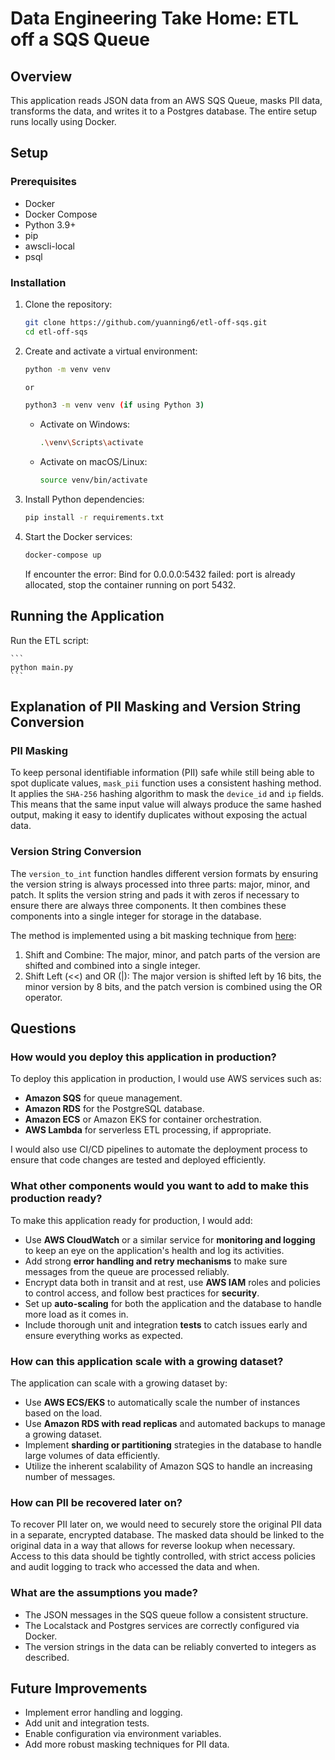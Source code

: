 # Data Engineering Take Home: ETL off a SQS Queue

## Overview

This application reads JSON data from an AWS SQS Queue, masks PII data, transforms the data, and writes it to a Postgres database. The entire setup runs locally using Docker.

## Setup

### Prerequisites

- Docker
- Docker Compose
- Python 3.9+
- pip
- awscli-local
- psql

### Installation

1. Clone the repository:

    ```sh
    git clone https://github.com/yuanning6/etl-off-sqs.git
    cd etl-off-sqs
    ```

2. Create and activate a virtual environment:

    ```sh
    python -m venv venv

    or

    python3 -m venv venv (if using Python 3)
    ```

    - Activate on Windows:
        ```sh
        .\venv\Scripts\activate
        ```
    - Activate on macOS/Linux:
        ```sh
        source venv/bin/activate
        ```

3. Install Python dependencies:

    ```sh
    pip install -r requirements.txt
    ```

4. Start the Docker services:

    ```sh
    docker-compose up
    ```

    If encounter the error: Bind for 0.0.0.0:5432 failed: port is already allocated, stop the container running on port 5432.

## Running the Application

Run the ETL script:

    ```
    python main.py
    ```

## Explanation of PII Masking and Version String Conversion

### PII Masking

To keep personal identifiable information (PII) safe while still being able to spot duplicate values, `mask_pii` function uses a consistent hashing method. It applies the `SHA-256` hashing algorithm to mask the `device_id` and `ip` fields. This means that the same input value will always produce the same hashed output, making it easy to identify duplicates without exposing the actual data.

### Version String Conversion

The `version_to_int` function handles different version formats by ensuring the version string is always processed into three parts: major, minor, and patch. It splits the version string and pads it with zeros if necessary to ensure there are always three components. It then combines these components into a single integer for storage in the database.

The method is implemented using a bit masking technique from [here](https://softwareengineering.stackexchange.com/questions/313748/convert-version-string-to-integer):

1. Shift and Combine: The major, minor, and patch parts of the version are shifted and combined into a single integer.
2. Shift Left (<<) and OR (|): The major version is shifted left by 16 bits, the minor version by 8 bits, and the patch version is combined using the OR operator.

## Questions

### How would you deploy this application in production?

To deploy this application in production, I would use AWS services such as:

- **Amazon SQS** for queue management.
- **Amazon RDS** for the PostgreSQL database.
- **Amazon ECS** or Amazon EKS for container orchestration.
- **AWS Lambda** for serverless ETL processing, if appropriate.

I would also use CI/CD pipelines to automate the deployment process to ensure that code changes are tested and deployed efficiently.

### What other components would you want to add to make this production ready?

To make this application ready for production, I would add:

- Use **AWS CloudWatch** or a similar service for **monitoring and logging** to keep an eye on the application's health and log its activities.
- Add strong **error handling and retry mechanisms** to make sure messages from the queue are processed reliably.
- Encrypt data both in transit and at rest, use **AWS IAM** roles and policies to control access, and follow best practices for **security**.
- Set up **auto-scaling** for both the application and the database to handle more load as it comes in.
- Include thorough unit and integration **tests** to catch issues early and ensure everything works as expected.

### How can this application scale with a growing dataset?

The application can scale with a growing dataset by:

- Use **AWS ECS/EKS** to automatically scale the number of instances based on the load.
- Use **Amazon RDS with read replicas** and automated backups to manage a growing dataset.
- Implement **sharding or partitioning** strategies in the database to handle large volumes of data efficiently.
- Utilize the inherent scalability of Amazon SQS to handle an increasing number of messages.

### How can PII be recovered later on?

To recover PII later on, we would need to securely store the original PII data in a separate, encrypted database. The masked data should be linked to the original data in a way that allows for reverse lookup when necessary. Access to this data should be tightly controlled, with strict access policies and audit logging to track who accessed the data and when.

### What are the assumptions you made?

- The JSON messages in the SQS queue follow a consistent structure.
- The Localstack and Postgres services are correctly configured via Docker.
- The version strings in the data can be reliably converted to integers as described.

## Future Improvements

- Implement error handling and logging.
- Add unit and integration tests.
- Enable configuration via environment variables.
- Add more robust masking techniques for PII data.
